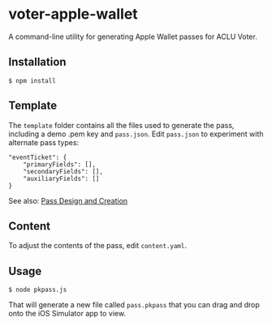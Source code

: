 # voter-apple-wallet

A command-line utility for generating Apple Wallet passes for ACLU Voter.

## Installation

```
$ npm install
```

## Template

The `template` folder contains all the files used to generate the pass, including a demo .pem key and `pass.json`. Edit `pass.json` to experiment with alternate pass types:

```
"eventTicket": {
	"primaryFields": [],
	"secondaryFields": [],
	"auxiliaryFields": []
}
```

See also: [Pass Design and Creation](https://developer.apple.com/library/archive/documentation/UserExperience/Conceptual/PassKit_PG/Creating.html#//apple_ref/doc/uid/TP40012195-CH4-SW1)

## Content

To adjust the contents of the pass, edit `content.yaml`.

## Usage

```
$ node pkpass.js
```

That will generate a new file called `pass.pkpass` that you can drag and drop onto the iOS Simulator app to view.
